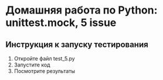 # Домашняя работа по Python: unittest.mock, 5 issue
## Инструкция к запуску тестирования
1. Откройте файл test_5.py
2. Запустите код
3. Посмотрите результаты